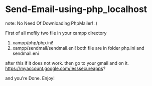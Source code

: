 # Send-Email-using-php_localhost
note: No Need Of Downloading PhpMailer! :)

First of all mofily two file in your xampp directory

1. xampp/php/php.ini! 
2. xampp/sendmail/sendmail.eni!
both file are in folder php.ini and sendmail.eni

after this if it does not work. then go to your gmail and on it. https://myaccount.google.com/lesssecureapps?

and you're Done. 
Enjoy!
